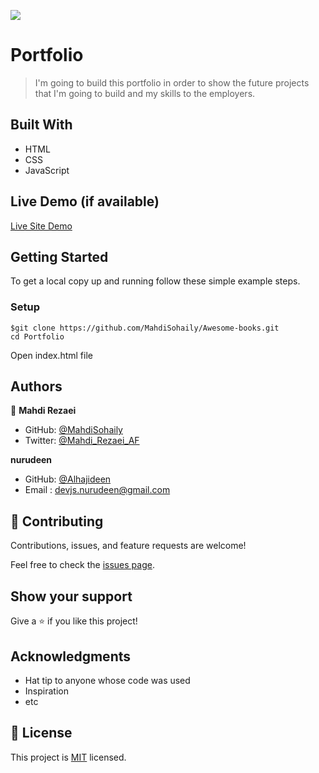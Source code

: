 ![](https://img.shields.io/badge/Microverse-blueviolet)

# Portfolio

> I'm going to build this portfolio in order to show the future projects that I'm going to build 
and my skills to the employers.


## Built With

- HTML
- CSS
- JavaScript

## Live Demo (if available)

[Live Site Demo](https://mahdisohaily.github.io/Awesome-books/)


## Getting Started


To get a local copy up and running follow these simple example steps.

### Setup
```
$git clone https://github.com/MahdiSohaily/Awesome-books.git
cd Portfolio
```
Open index.html file



## Authors

👤 **Mahdi Rezaei**

- GitHub: [@MahdiSohaily](https://github.com/MahdiSohaily)
- Twitter: [@Mahdi_Rezaei_AF](https://twitter.com/Mahdi_Rezaei_AF)

 **nurudeen**

- GitHub: [@Alhajideen](https://github.com/Alhajideen)
- Email : <devjs.nurudeen@gmail.com>
## 🤝 Contributing

Contributions, issues, and feature requests are welcome!

Feel free to check the [issues page](../../issues/).

## Show your support

Give a ⭐️ if you like this project!

## Acknowledgments

- Hat tip to anyone whose code was used
- Inspiration
- etc

## 📝 License

This project is [MIT](./LICENSE) licensed.
